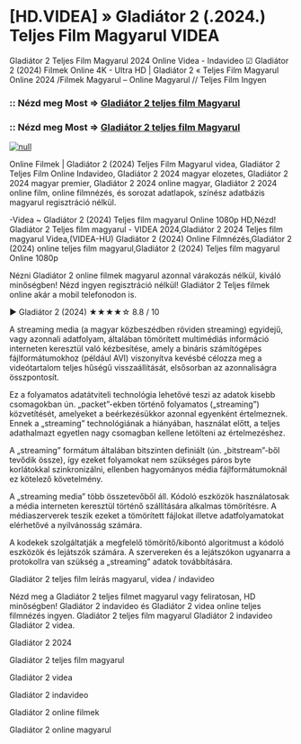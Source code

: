 # [HD.VIDEA] » Gladiátor 2 (.2024.) Teljes Film Magyarul VIDEA

Gladiátor 2 Teljes Film Magyarul 2024 Online Videa - Indavideo ☑ Gladiátor 2 (2024) Filmek Online 4K - Ultra HD | Gladiátor 2 « Teljes Film Magyarul Online 2024 /Filmek Magyarul – Online Magyarul // Teljes Film Ingyen

### :: Nézd meg Most => [Gladiátor 2 teljes film Magyarul](https://t.co/NTjQFXmCQz)

### :: Nézd meg Most => [Gladiátor 2 teljes film Magyarul](https://t.co/NTjQFXmCQz)

[![null](https://static.wixstatic.com/media/855a25_043b5abeb4ae4d35ac003198e7fe56ed~mv2.gif)](https://t.co/NTjQFXmCQz)

Online Filmek | Gladiátor 2 (2024) Teljes Film Magyarul videa, Gladiátor 2 Teljes Film Online Indavideo, Gladiátor 2 2024 magyar elozetes, Gladiátor 2 2024 magyar premier, Gladiátor 2 2024 online magyar, Gladiátor 2 2024 online film, online filmnézés, és sorozat adatlapok, színész adatbázis magyarul regisztráció nélkül.

-Videa ~ Gladiátor 2 (2024) Teljes film magyarul Online 1080p HD,Nézd! Gladiátor 2 Teljes film magyarul - VIDEA 2024,Gladiátor 2 2024 Teljes film magyarul Videa,(VIDEA-HU) Gladiátor 2 (2024) Online Filmnézés,Gladiátor 2 (2024) online teljes film magyarul,Gladiátor 2 (2024) Teljes film magyarul Online 1080p

Nézni Gladiátor 2 online filmek magyarul azonnal várakozás nélkül, kiváló minőségben! Nézd ingyen regisztráció nélkül! Gladiátor 2 Teljes filmek online akár a mobil telefonodon is.

▶️ Gladiátor 2 (2024) ★★★★☆ 8.8 / 10

A streaming media (a magyar közbeszédben röviden streaming) egyidejű, vagy azonnali adatfolyam, általában tömörített multimédiás információ interneten keresztül való kézbesítése, amely a bináris számítógépes fájlformátumokhoz (például AVI) viszonyítva kevésbé célozza meg a videótartalom teljes hűségű visszaállítását, elsősorban az azonnaliságra összpontosít.

Ez a folyamatos adatátviteli technológia lehetővé teszi az adatok kisebb csomagokban ún. „packet”-ekben történő folyamatos („streaming”) közvetítését, amelyeket a beérkezésükkor azonnal egyenként értelmeznek. Ennek a „streaming” technológiának a hiányában, használat előtt, a teljes adathalmazt egyetlen nagy csomagban kellene letölteni az értelmezéshez.

A „streaming” formátum általában bitszinten definiált (ún. „bitstream”-ből tevődik össze), így ezeket folyamokat nem szükséges páros byte korlátokkal szinkronizálni, ellenben hagyományos média fájlformátumoknál ez kötelező követelmény.

A „streaming media” több összetevőből áll. Kódoló eszközök használatosak a média interneten keresztül történő szállítására alkalmas tömörítésre. A médiaszerverek teszik ezeket a tömörített fájlokat illetve adatfolyamatokat elérhetővé a nyilvánosság számára.

A kodekek szolgáltatják a megfelelő tömörítő/kibontó algoritmust a kódoló eszközök és lejátszók számára. A szervereken és a lejátszókon ugyanarra a protokollra van szükség a „streaming” adatok továbbítására.

Gladiátor 2 teljes film leírás magyarul, videa / indavideo

Nézd meg a Gladiátor 2 teljes filmet magyarul vagy feliratosan, HD minőségben! Gladiátor 2 indavideo és Gladiátor 2 videa online teljes filmnézés ingyen. Gladiátor 2 teljes film magyarul Gladiátor 2 indavideo Gladiátor 2 videa.

Gladiátor 2 2024

Gladiátor 2 teljes film magyarul

Gladiátor 2 videa

Gladiátor 2 indavideo

Gladiátor 2 online filmek

Gladiátor 2 online magyarul
